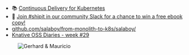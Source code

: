 - 📚 [Continuous Delivery for Kubernetes](https://www.manning.com/books/continuous-delivery-for-kubernetes)
- 🎁 [Join #shipit in our community Slack for a chance to win a free ebook copy!](https://changelog.com/community)
- [github.com/salaboy/from-monolith-to-k8s/salaboy/](https://github.com/salaboy/from-monolith-to-k8s)
- [Knative OSS Diaries - week #29](https://salaboy.com/2022/02/19/knative-oss-diaries-week-29/)

<figure class="richtext-figure richtext-figure--full">
  <img src="https://cdn.changelog.com/shipit/shipit-41--mauricio-salatino.jpg" alt="Gerhard & Mauricio" loading="lazy">
</figure>
